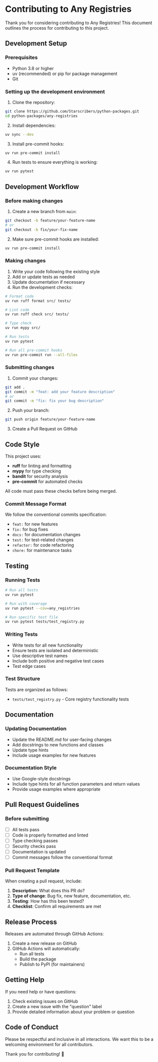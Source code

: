 # Contributing to Any Registries

Thank you for considering contributing to Any Registries! This document outlines the process for contributing to this project.

## Development Setup

### Prerequisites
- Python 3.8 or higher
- uv (recommended) or pip for package management
- Git

### Setting up the development environment

1. Clone the repository:
```bash
git clone https://github.com/Starscribers/python-packages.git
cd python-packages/any-registries
```

2. Install dependencies:
```bash
uv sync --dev
```

3. Install pre-commit hooks:
```bash
uv run pre-commit install
```

4. Run tests to ensure everything is working:
```bash
uv run pytest
```

## Development Workflow

### Before making changes

1. Create a new branch from `main`:
```bash
git checkout -b feature/your-feature-name
# or
git checkout -b fix/your-fix-name
```

2. Make sure pre-commit hooks are installed:
```bash
uv run pre-commit install
```

### Making changes

1. Write your code following the existing style
2. Add or update tests as needed
3. Update documentation if necessary
4. Run the development checks:

```bash
# Format code
uv run ruff format src/ tests/

# Lint code
uv run ruff check src/ tests/

# Type check
uv run mypy src/

# Run tests
uv run pytest

# Run all pre-commit hooks
uv run pre-commit run --all-files
```

### Submitting changes

1. Commit your changes:
```bash
git add .
git commit -m "feat: add your feature description"
# or
git commit -m "fix: fix your bug description"
```

2. Push your branch:
```bash
git push origin feature/your-feature-name
```

3. Create a Pull Request on GitHub

## Code Style

This project uses:
- **ruff** for linting and formatting
- **mypy** for type checking
- **bandit** for security analysis
- **pre-commit** for automated checks

All code must pass these checks before being merged.

### Commit Message Format

We follow the conventional commits specification:

- `feat:` for new features
- `fix:` for bug fixes
- `docs:` for documentation changes
- `test:` for test-related changes
- `refactor:` for code refactoring
- `chore:` for maintenance tasks

## Testing

### Running Tests

```bash
# Run all tests
uv run pytest

# Run with coverage
uv run pytest --cov=any_registries

# Run specific test file
uv run pytest tests/test_registry.py

```

### Writing Tests

- Write tests for all new functionality
- Ensure tests are isolated and deterministic
- Use descriptive test names
- Include both positive and negative test cases
- Test edge cases

### Test Structure

Tests are organized as follows:
- `tests/test_registry.py` - Core registry functionality tests

## Documentation

### Updating Documentation

- Update the README.md for user-facing changes
- Add docstrings to new functions and classes
- Update type hints
- Include usage examples for new features

### Documentation Style

- Use Google-style docstrings
- Include type hints for all function parameters and return values
- Provide usage examples where appropriate

## Pull Request Guidelines

### Before submitting

- [ ] All tests pass
- [ ] Code is properly formatted and linted
- [ ] Type checking passes
- [ ] Security checks pass
- [ ] Documentation is updated
- [ ] Commit messages follow the conventional format

### Pull Request Template

When creating a pull request, include:

1. **Description**: What does this PR do?
2. **Type of change**: Bug fix, new feature, documentation, etc.
3. **Testing**: How has this been tested?
4. **Checklist**: Confirm all requirements are met

## Release Process

Releases are automated through GitHub Actions:

1. Create a new release on GitHub
2. GitHub Actions will automatically:
   - Run all tests
   - Build the package
   - Publish to PyPI (for maintainers)

## Getting Help

If you need help or have questions:

1. Check existing issues on GitHub
2. Create a new issue with the "question" label
3. Provide detailed information about your problem or question

## Code of Conduct

Please be respectful and inclusive in all interactions. We want this to be a welcoming environment for all contributors.

Thank you for contributing! 🎉
